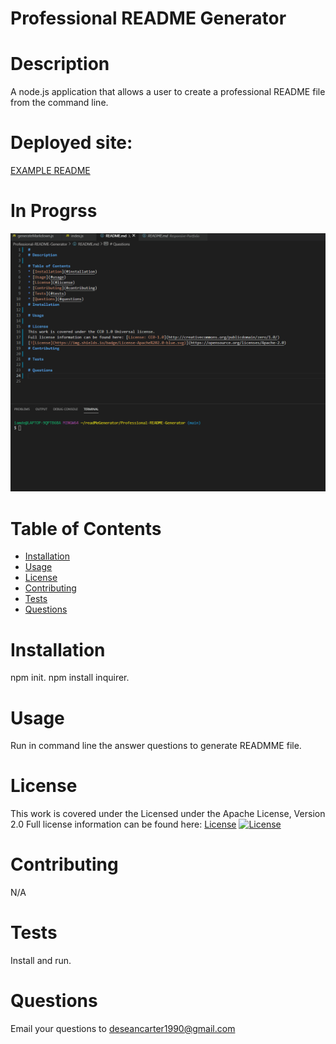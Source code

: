 # Professional README Generator
# Description
A node.js application that allows a user to create a professional README file from the command line.
# Deployed site:
 [EXAMPLE README](https://deseancarter.github.io/Professional-README-Generator/)
 # In Progrss
![Gif of application in progress](./src/readme-generator.gif)
# Table of Contents
* [Installation](#installation)
* [Usage](#usage)
* [License](#license)
* [Contributing](#contributing)
* [Tests](#tests)
* [Questions](#questions)
# Installation
npm init. npm install inquirer.
# Usage
Run in command line the answer questions to generate READMME file.
# License
This work is covered under the Licensed under the Apache License, Version 2.0
Full license information can be found here: [License](https://www.opensource.org/licenses/Apache-2.0)
[![License](https://img.shields.io/badge/License-Apache%202.0-blue.svg)](https://opensource.org/licenses/Apache-2.0)
# Contributing
N/A
# Tests
Install and run.
# Questions
Email your questions to deseancarter1990@gmail.com
